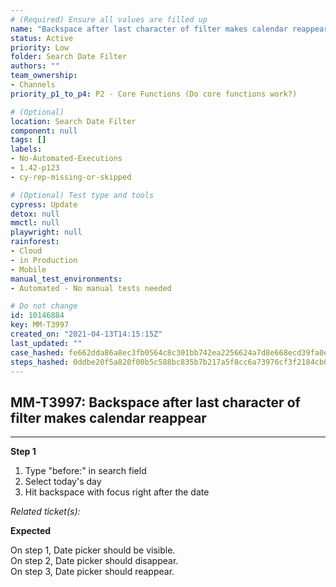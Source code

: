 ```yaml
---
# (Required) Ensure all values are filled up
name: "Backspace after last character of filter makes calendar reappear"
status: Active
priority: Low
folder: Search Date Filter
authors: ""
team_ownership: 
- Channels
priority_p1_to_p4: P2 - Core Functions (Do core functions work?)

# (Optional)
location: Search Date Filter
component: null
tags: []
labels: 
- No-Automated-Executions
- 1.42-p123
- cy-rep-missing-or-skipped

# (Optional) Test type and tools
cypress: Update
detox: null
mmctl: null
playwright: null
rainforest: 
- Cloud
- in Production
- Mobile
manual_test_environments: 
- Automated - No manual tests needed

# Do not change
id: 10146884
key: MM-T3997
created_on: "2021-04-13T14:15:15Z"
last_updated: ""
case_hashed: fe662dda86a8ec3fb0564c8c301bb742ea2256624a7d8e668ecd39fa0ed2d93694736cc2e4a845b0df44ba41a6f2ef6c
steps_hashed: 0ddbe20f5a820f00b5c588bc835b7b217a5f8cc6a73976cf3f2184cb00a902849cc76040056860396bff24ff99f03842
---
```


<!-- (Auto-generated) Based on frontmatter's "key" and "name" -->

## MM-T3997: Backspace after last character of filter makes calendar reappear

---

**Step 1**

1. Type "before:" in search field
2. Select today's day
3. Hit backspace with focus right after the date

_Related ticket(s):_

**Expected**

On step 1, Date picker should be visible.\
On step 2, Date picker should disappear.\
On step 3, Date picker should reappear.
